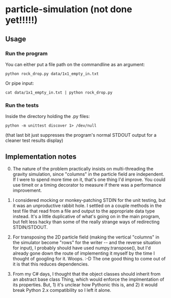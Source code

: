 # particle-simulation (not done yet!!!!!)

## Usage

### Run the program

You can either put a file path on the commandline as an argument:

    python rock_drop.py data/1x1_empty_in.txt 

Or pipe input:

    cat data/1x1_empty_in.txt | python rock_drop.py

### Run the tests

Inside the directory holding the .py files:

    python -m unittest discover 1> /dev/null

(that last bit just suppresses the program's normal STDOUT output for a cleaner
test results display)

## Implementation notes

0. The nature of the problem practically insists on multi-threading the gravity
   simulation, since "columns" in the particle field are independent. If I were
   to spend more time on it, that's one thing I'd improve. You could use timeit
   or a timing decorator to measure if there was a performance improvement.

1. I considered mocking or monkey-patching STDIN for the unit testing, but it
   was an unproductive rabbit hole. I settled on a couple methods in the test
   file that read from a file and output to the appropriate data type instead.
   It's a little duplicative of what's going on in the main program, but felt
   less hacky than some of the really strange ways of redirecting STDIN/STDOUT.

2. For transposing the 2D particle field (making the vertical "columns" in the
   simulator become "rows" for the writer -- and the reverse situation for
   input), I probably should have used
   numpy.transpose(), but I'd already gone down the route of implementing it
   myself by the time I thought of googling for it. Woops. :-D The one good
   thing to come out of it is that this reduces dependencies.

3. From my C# days, I thought that the object classes should inherit from an
   abstract base class Thing, which would enforce the implmentation of its
   properties. But, 1) it's unclear how Pythonic this is, and 2) it would break
   Python 2.x compatibility so I left it alone.
